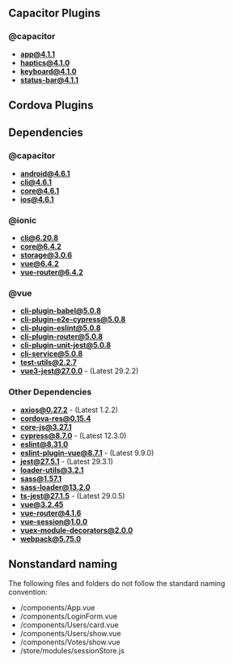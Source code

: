 ## Capacitor Plugins

### @capacitor
- **app@4.1.1**
- **haptics@4.1.0**
- **keyboard@4.1.0**
- **status-bar@4.1.1**
## Cordova Plugins

## Dependencies

### @capacitor
- **android@4.6.1**
- **cli@4.6.1**
- **core@4.6.1**
- **ios@4.6.1**
### @ionic
- **cli@6.20.8**
- **core@6.4.2**
- **storage@3.0.6**
- **vue@6.4.2**
- **vue-router@6.4.2**
### @vue
- **cli-plugin-babel@5.0.8**
- **cli-plugin-e2e-cypress@5.0.8**
- **cli-plugin-eslint@5.0.8**
- **cli-plugin-router@5.0.8**
- **cli-plugin-unit-jest@5.0.8**
- **cli-service@5.0.8**
- **test-utils@2.2.7**
- **vue3-jest@27.0.0** - (Latest 29.2.2)
### Other Dependencies
- **axios@0.27.2** - (Latest 1.2.2)
- **cordova-res@0.15.4**
- **core-js@3.27.1**
- **cypress@8.7.0** - (Latest 12.3.0)
- **eslint@8.31.0**
- **eslint-plugin-vue@8.7.1** - (Latest 9.9.0)
- **jest@27.5.1** - (Latest 29.3.1)
- **loader-utils@3.2.1**
- **sass@1.57.1**
- **sass-loader@13.2.0**
- **ts-jest@27.1.5** - (Latest 29.0.5)
- **vue@3.2.45**
- **vue-router@4.1.6**
- **vue-session@1.0.0**
- **vuex-module-decorators@2.0.0**
- **webpack@5.75.0**


## Nonstandard naming
The following files and folders do not follow the standard naming convention:

- /components/App.vue
- /components/LoginForm.vue
- /components/Users/card.vue
- /components/Users/show.vue
- /components/Votes/show.vue
- /store/modules/sessionStore.js
